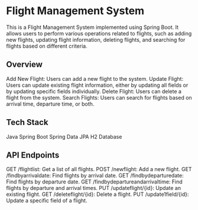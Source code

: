 # Flight Management System
This is a Flight Management System implemented using Spring Boot. It allows users to perform various operations related to flights, such as adding new flights, updating flight information, deleting flights, and searching for flights based on different criteria.

## Overview
Add New Flight: Users can add a new flight to the system.
Update Flight: Users can update existing flight information, either by updating all fields or by updating specific fields individually.
Delete Flight: Users can delete a flight from the system.
Search Flights: Users can search for flights based on arrival time, departure time, or both.

## Tech Stack
Java
Spring Boot
Spring Data JPA
H2 Database

## API Endpoints
GET /flightlist: Get a list of all flights.
POST /newflight: Add a new flight.
GET /findbyarrivaldate: Find flights by arrival date.
GET /findbydeparturedate: Find flights by departure date.
GET /findbydepartureandarrivaltime: Find flights by departure and arrival times.
PUT /updateflight/{id}: Update an existing flight.
GET /deleteflight/{id}: Delete a flight.
PUT /update1field/{id}: Update a specific field of a flight.
